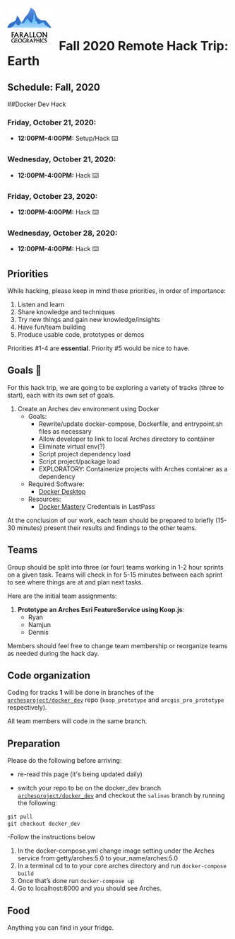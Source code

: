 # <img src="img/fargeo.png" style="width: 100px; margin-right:10px;"/> Fall 2020 Remote Hack Trip: Earth

## Schedule: Fall, 2020

##Docker Dev Hack
### Friday, October 21, 2020:
- **12:00PM-4:00PM:** Setup/Hack ⌨️

### Wednesday, October 21, 2020:
- **12:00PM-4:00PM:** Hack ⌨️

### Friday, October 23, 2020:
- **12:00PM-4:00PM:** Hack ⌨️

### Wednesday, October 28, 2020:
- **12:00PM-4:00PM:** Hack ⌨️

## Priorities

While hacking, please keep in mind these priorities, in order of importance:

1. Listen and learn
2. Share knowledge and techniques
3. Try new things and gain new knowledge/insights
4. Have fun/team building
5. Produce usable code, prototypes or demos

Priorities #1-4 are **essential**.  Priority #5 would be nice to have.

## Goals 💯

For this hack trip, we are going to be exploring a variety of tracks (three to start), each with its own set of goals.
1. Create an Arches dev environment using Docker
    - Goals:
        - Rewrite/update docker-compose, Dockerfile, and entrypoint.sh files as necessary
        - Allow developer to link to local Arches directory to container
        - Eliminate virtual env(?)
        - Script project dependency load
        - Script project/package load
        - EXPLORATORY: Containerize projects with Arches container as a dependency
    - Required Software:
        - [Docker Desktop](https://www.docker.com/products/docker-desktop)
    - Resources:
        - [Docker Mastery](https://www.udemy.com/course/docker-mastery/) Credentials in LastPass

At the conclusion of our work, each team should be prepared to briefly (15-30 minutes) present their results and findings to the other teams.

## Teams

Group should be split into three (or four) teams working in 1-2 hour sprints on a given task. Teams will check in for 5-15 minutes between each sprint to see where things are at and plan next tasks.

Here are the initial team assignments:

1. **Prototype an Arches Esri FeatureService using Koop.js**:
    - Ryan
    - Namjun
    - Dennis

Members should feel free to change team membership or reorganize teams as needed during the hack day.

## Code organization

Coding for tracks **1** will be done in branches of the [`archesproject/docker_dev`](https://github.com/archesproject/arches/tree/docker_dev) repo (`koop_prototype` and `arcgis_pro_prototype` respectively).

All team members will code in the same branch.

<!-- Instead of cloning the `fargeo/arches` fork, it is probably much easier to just [change remote](#preparation) on your existing local arches repo. -->

<!-- After the trip, you can change your Arches repo's remote back with the following command: -->
<!-- ```
git remote set-url origin https://github.com:archesproject/arches.git -->
<!-- ``` -->

## Preparation

Please do the following before arriving:

- re-read this page (it's being updated daily)

- switch your repo to be on the docker_dev branch [`archesproject/docker_dev`](https://github.com/archesproject/arches/tree/docker_dev) and checkout the `salinas` branch by running the following:
```
git pull
git checkout docker_dev
```

-Follow the instructions below

1. In the docker-compose.yml change image setting under the Arches service from getty/arches:5.0  to your_name/arches:5.0
2. In a terminal cd to to your core arches directory and run `docker-compose build`
3. Once that’s done run `docker-compose up`
4. Go to localhost:8000 and you should see Arches.



## Food
Anything you can find in your fridge.
